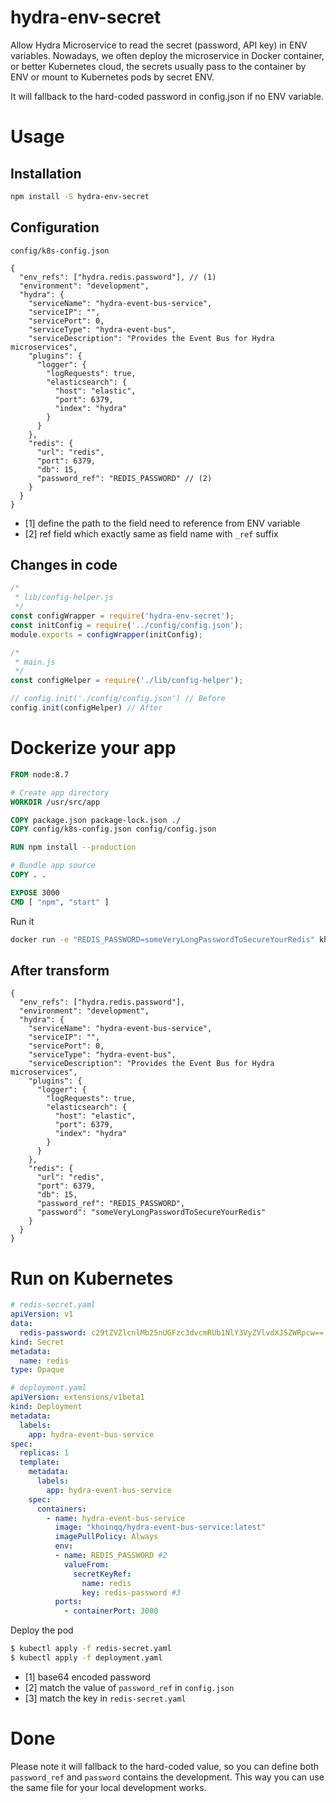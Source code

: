 # hydra-env-secret
Allow Hydra Microservice to read the secret (password, API key) in ENV variables. Nowadays, we often deploy the microservice in Docker container, or better Kubernetes cloud, the secrets usually pass to the container by ENV or mount to Kubernetes pods by secret ENV.

It will fallback to the hard-coded password in config.json if no ENV variable.

# Usage

## Installation

```bash
npm install -S hydra-env-secret
```

## Configuration

`config/k8s-config.json`
```json5
{
  "env_refs": ["hydra.redis.password"], // (1)
  "environment": "development",
  "hydra": {
    "serviceName": "hydra-event-bus-service",
    "serviceIP": "",
    "servicePort": 0,
    "serviceType": "hydra-event-bus",
    "serviceDescription": "Provides the Event Bus for Hydra microservices",
    "plugins": {
      "logger": {
        "logRequests": true,
        "elasticsearch": {
          "host": "elastic",
          "port": 6379,
          "index": "hydra"
        }
      }
    },
    "redis": {
      "url": "redis",
      "port": 6379,
      "db": 15,
      "password_ref": "REDIS_PASSWORD" // (2)
    }
  }
}
```

* [1] define the path to the field need to reference from ENV variable
* [2] ref field which exactly same as field name with `_ref` suffix

## Changes in code
```javascript
/*
 * lib/config-helper.js
 */
const configWrapper = require('hydra-env-secret');
const initConfig = require('../config/config.json');
module.exports = configWrapper(initConfig);
```

```javascript
/*
 * main.js
 */
const configHelper = require('./lib/config-helper');

// config.init('./config/config.json') // Before
config.init(configHelper) // After
```

# Dockerize your app
```Dockerfile
FROM node:8.7

# Create app directory
WORKDIR /usr/src/app

COPY package.json package-lock.json ./
COPY config/k8s-config.json config/config.json

RUN npm install --production

# Bundle app source
COPY . .

EXPOSE 3000 
CMD [ "npm", "start" ]
```

Run it
```bash
docker run -e "REDIS_PASSWORD=someVeryLongPasswordToSecureYourRedis" khoinqq/hydra-event-bus-service:latest
```

## After transform
```json5
{
  "env_refs": ["hydra.redis.password"],
  "environment": "development",
  "hydra": {
    "serviceName": "hydra-event-bus-service",
    "serviceIP": "",
    "servicePort": 0,
    "serviceType": "hydra-event-bus",
    "serviceDescription": "Provides the Event Bus for Hydra microservices",
    "plugins": {
      "logger": {
        "logRequests": true,
        "elasticsearch": {
          "host": "elastic",
          "port": 6379,
          "index": "hydra"
        }
      }
    },
    "redis": {
      "url": "redis",
      "port": 6379,
      "db": 15,
      "password_ref": "REDIS_PASSWORD",
      "password": "someVeryLongPasswordToSecureYourRedis"
    }
  }
}
```

# Run on Kubernetes
```yaml
# redis-secret.yaml
apiVersion: v1
data:
  redis-password: c29tZVZlcnlMb25nUGFzc3dvcmRUb1NlY3VyZVlvdXJSZWRpcw== #1
kind: Secret
metadata:
  name: redis
type: Opaque
```
```yaml
# deployment.yaml
apiVersion: extensions/v1beta1
kind: Deployment
metadata:
  labels:
    app: hydra-event-bus-service
spec:
  replicas: 1
  template:
    metadata:
      labels:
        app: hydra-event-bus-service
    spec:
      containers:
        - name: hydra-event-bus-service
          image: "khoinqq/hydra-event-bus-service:latest"
          imagePullPolicy: Always
          env:
          - name: REDIS_PASSWORD #2
            valueFrom:
              secretKeyRef:
                name: redis
                key: redis-password #3
          ports:
            - containerPort: 3000
```
Deploy the pod
```bash
$ kubectl apply -f redis-secret.yaml
$ kubectl apply -f deployment.yaml
```

* [1] base64 encoded password 
* [2] match the value of `password_ref` in `config.json`
* [3] match the key in `redis-secret.yaml`

# Done
Please note it will fallback to the hard-coded value, so you can define both `password_ref` and `password` contains the development. This way you can use the same file for your local development works.